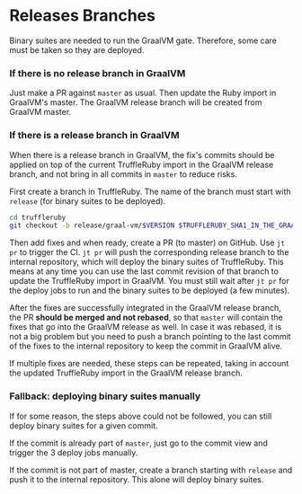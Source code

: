 # Releases Branches

Binary suites are needed to run the GraalVM gate.
Therefore, some care must be taken so they are deployed.

### If there is no release branch in GraalVM

Just make a PR against `master` as usual.
Then update the Ruby import in GraalVM's master.
The GraalVM release branch will be created from GraalVM master.

### If there is a release branch in GraalVM

When there is a release branch in GraalVM,
the fix's commits should be applied on top of the current TruffleRuby import
in the GraalVM release branch, and not bring in all commits in `master` to reduce risks.

First create a branch in TruffleRuby.
The name of the branch must start with `release` (for binary suites to be deployed).

```bash
cd truffleruby
git checkout -b release/graal-vm/$VERSION $TRUFFLERUBY_SHA1_IN_THE_GRAALVM_RELEASE_BRANCH
```

Then add fixes and when ready, create a PR (to master) on GitHub.
Use `jt pr` to trigger the CI.
`jt pr` will push the corresponding release branch to the internal repository,
which will deploy the binary suites of TruffleRuby.
This means at any time you can use the last commit revision of that branch to
update the TruffleRuby import in GraalVM.
You must still wait after `jt pr` for the deploy jobs to run and the binary
suites to be deployed (a few minutes).

After the fixes are successfully integrated in the GraalVM release branch,
the PR __should be merged and not rebased__, so that `master` will contain the
fixes that go into the GraalVM release as well.
In case it was rebased, it is not a big problem but you need to push a branch
pointing to the last commit of the fixes to the internal repository
to keep the commit in GraalVM alive.

If multiple fixes are needed, these steps can be repeated, taking in account the
updated TruffleRuby import in the GraalVM release branch.

### Fallback: deploying binary suites manually

If for some reason, the steps above could not be followed, you can still deploy
binary suites for a given commit.

If the commit is already part of `master`, just go to the commit view and
trigger the 3 deploy jobs manually.

If the commit is not part of master, create a branch starting with `release`
and push it to the internal repository. This alone will deploy binary suites.

